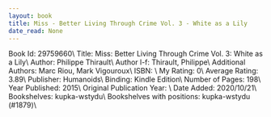 ```yaml
---
layout: book
title: Miss - Better Living Through Crime Vol. 3 - White as a Lily
date_read: None
---
```


Book Id: 29759660\ 
Title: Miss: Better Living Through Crime Vol. 3: White as a Lily\ 
Author: Philippe Thirault\ 
Author l-f: Thirault, Philippe\ 
Additional Authors: Marc Riou, Mark Vigouroux\ 
ISBN: \ 
My Rating: 0\ 
Average Rating: 3.89\ 
Publisher: Humanoids\ 
Binding: Kindle Edition\ 
Number of Pages: 198\ 
Year Published: 2015\ 
Original Publication Year: \ 
Date Added: 2020/10/21\ 
Bookshelves: kupka-wstydu\ 
Bookshelves with positions: kupka-wstydu (#1879)\ 

